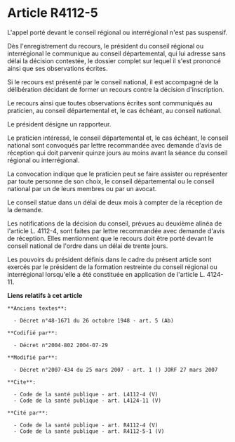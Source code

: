 # Article R4112-5

L'appel porté devant le conseil régional ou interrégional n'est pas suspensif. 

Dès l'enregistrement du recours, le président du conseil régional ou interrégional le communique au conseil départemental,
qui lui adresse sans délai la décision contestée, le dossier complet sur lequel il s'est prononcé ainsi que ses observations
écrites. 

Si le recours est présenté par le conseil national, il est accompagné de la délibération décidant de former un recours contre
la décision d'inscription. 

Le recours ainsi que toutes observations écrites sont communiqués au praticien, au conseil départemental et, le cas échéant,
au conseil national. 

Le président désigne un rapporteur. 

Le praticien intéressé, le conseil départemental et, le cas échéant, le conseil national sont convoqués par lettre
recommandée avec demande d'avis de réception qui doit parvenir quinze jours au moins avant la séance du conseil régional ou
interrégional. 

La convocation indique que le praticien peut se faire assister ou représenter par toute personne de son choix, le conseil
départemental ou le conseil national par un de leurs membres ou par un avocat. 

Le conseil statue dans un délai de deux mois à compter de la réception de la demande. 

Les notifications de la décision du conseil, prévues au deuxième alinéa de l'article L. 4112-4, sont faites par lettre
recommandée avec demande d'avis de réception. Elles mentionnent que le recours doit être porté devant le conseil national de
l'ordre dans un délai de trente jours. 

Les pouvoirs du président définis dans le cadre du présent article sont exercés par le président de la formation restreinte
du conseil régional ou interrégional lorsqu'elle a été constituée en application de l'article L. 4124-11.

**Liens relatifs à cet article**

	**Anciens textes**:

	  - Décret n°48-1671 du 26 octobre 1948 - art. 5 (Ab)

	**Codifié par**:

	  - Décret n°2004-802 2004-07-29

	**Modifié par**:

	  - Décret n°2007-434 du 25 mars 2007 - art. 1 () JORF 27 mars 2007

	**Cite**:

	  - Code de la santé publique - art. L4112-4 (V)
	  - Code de la santé publique - art. L4124-11 (V)

	**Cité par**:

	  - Code de la santé publique - art. R4112-4 (V)
	  - Code de la santé publique - art. R4112-5-1 (V)
